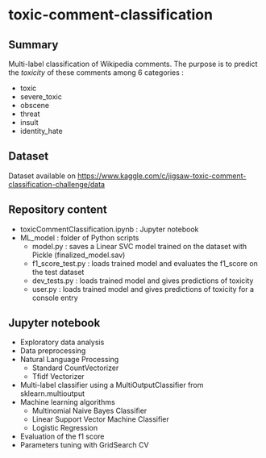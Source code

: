 # toxic-comment-classification

## Summary

Multi-label classification of Wikipedia comments. 
The purpose is to predict the *toxicity* of these comments among 6 categories :

* toxic
* severe_toxic
* obscene
* threat
* insult
* identity_hate

## Dataset

Dataset available on https://www.kaggle.com/c/jigsaw-toxic-comment-classification-challenge/data

## Repository content
* toxicCommentClassification.ipynb : Jupyter notebook
* ML_model : folder of Python scripts
   * model.py : saves a Linear SVC model trained on the dataset with Pickle (finalized_model.sav)
   * f1_score_test.py : loads trained model and evaluates the f1_score on the test dataset
   * dev_tests.py : loads trained model and gives predictions of toxicity
   * user.py : loads trained model and gives predictions of toxicity for a console entry


## Jupyter notebook

* Exploratory data analysis
* Data preprocessing
* Natural Language Processing 
  * Standard CountVectorizer   
  * Tfidf Vectorizer
* Multi-label classifier using a MultiOutputClassifier from sklearn.multioutput
* Machine learning algorithms
  * Multinomial Naive Bayes Classifier
  * Linear Support Vector Machine Classifier
  * Logistic Regression
* Evaluation of the f1 score   
* Parameters tuning with GridSearch CV

